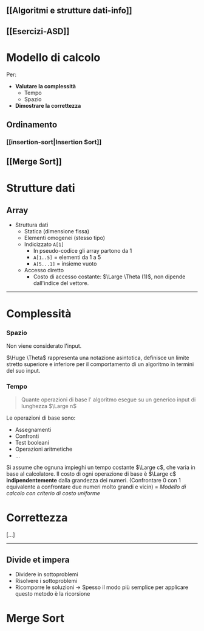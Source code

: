 
## [[Algoritmi e strutture dati-info]]

[[Esercizi-ASD]]
---

# Modello di calcolo 
Per: 
- **Valutare la complessità**
	- Tempo
	- Spazio
- **Dimostrare la correttezza**

## Ordinamento 

### [[insertion-sort|Insertion Sort]] 
## [[Merge Sort]]

# Strutture dati 
## Array 
- Struttura dati 
	- Statica (dimensione fissa)
	- Elementi omogenei (stesso tipo)
	- Indicizzato `A[1]` 
		- In pseudo-codice gli array partono da 1 
		- `A[1..5]` = elementi da 1  a 5
		- `A[5...1]` = insieme vuoto 
	- Accesso diretto 
		- Costo di accesso costante: $\Large \Theta (1)$, non dipende dall'indice del vettore. 

---

# Complessità 

### Spazio 
Non viene considerato l'input. 

$\Huge \Theta$ rappresenta una notazione asintotica, definisce un limite stretto superiore e inferiore per il comportamento di un algoritmo in termini del suo input. 
### Tempo 
> Quante operazioni di base l' algoritmo esegue su un generico input di lunghezza $\Large n$

Le operazioni di base sono: 
- Assegnamenti 
- Confronti 
- Test booleani
- Operazioni aritmetiche
- ...

Si assume che ognuna impieghi un tempo costante $\Large c$, che varia in base al calcolatore. 
Il costo di ogni operazione di base è $\Large c$ **indipendentemente** dalla grandezza dei numeri. (Confrontare 0 con 1 equivalente a confrontare due numeri molto grandi e vicin)
= *Modello di calcolo con criterio di costo uniforme*

# Correttezza
[...]

---

## Divide et impera

- Dividere in sottoproblemi 
- Risolvere i sottoproblemi
- Ricomporre le soluzioni 
-> Spesso il modo più semplice per applicare questo metodo è la ricorsione 

# Merge Sort
